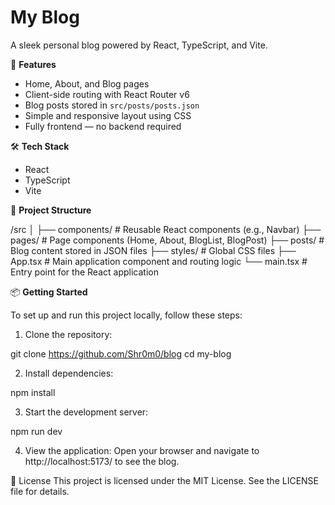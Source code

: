 # My Blog
A sleek personal blog powered by React, TypeScript, and Vite.


🚀 **Features**  
- Home, About, and Blog pages  
- Client-side routing with React Router v6  
- Blog posts stored in `src/posts/posts.json`  
- Simple and responsive layout using CSS  
- Fully frontend — no backend required  

🛠 **Tech Stack**  
- React  
- TypeScript  
- Vite  

📂 **Project Structure**

/src
│
├── components/       # Reusable React components (e.g., Navbar)
├── pages/            # Page components (Home, About, BlogList, BlogPost)
├── posts/            # Blog content stored in JSON files
├── styles/           # Global CSS files
├── App.tsx           # Main application component and routing logic
└── main.tsx          # Entry point for the React application




📦 **Getting Started**

To set up and run this project locally, follow these steps:

1. Clone the repository:

git clone https://github.com/Shr0m0/blog
cd my-blog

2. Install dependencies:

npm install


3. Start the development server:

npm run dev


4. View the application:
Open your browser and navigate to http://localhost:5173/ to see the blog.


📜 License
This project is licensed under the MIT License. See the LICENSE file for details.

